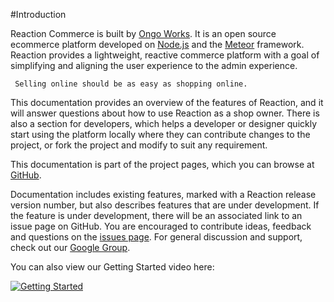 #Introduction

Reaction Commerce is built by  [Ongo Works](http://ongoworks.com). It is an open source ecommerce platform developed on [Node.js](http://nodejs.org) and the [Meteor](http://meteor.com) framework.  Reaction provides a lightweight, reactive commerce platform with a goal of simplifying and aligning the user experience to the admin experience. 


``` Selling online should be as easy as shopping online.```


This documentation provides an overview of the features of Reaction, and it will answer questions about how to use Reaction as a shop owner. There is also a section for developers, which helps a developer or designer quickly start using the platform locally where they can contribute changes to the project, or fork the project and modify to suit any requirement.

This documentation is part of the project pages, which you can browse at [GitHub](http://github.com/ongoworks/).

Documentation includes existing features, marked with a Reaction release version number, but also describes features that are under development. If the feature is under development, there will be an associated link to an issue page on GitHub. You are encouraged to contribute ideas, feedback and questions on the [issues page](https://github.com/ongoworks/reaction/issues?state=open). For general discussion and support, check out our [Google Group](https://groups.google.com/forum/#!forum/reaction-talk).

You can also view our Getting Started video here:

[![Getting Started](http://img.youtube.com/vi/tQm80OYzux8/0.jpg)](http://www.youtube.com/watch?v=tQm80OYzux8)
